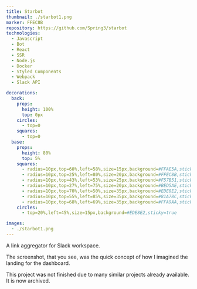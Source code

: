 ```yaml
---
title: Starbot
thumbnail: ./starbot1.png
marker: FFEC8B
repository: https://github.com/Spring3/starbot
technologies:
  - Javascript
  - Bot
  - React
  - SSR
  - Node.js
  - Docker
  - Styled Components
  - Webpack
  - Slack API

decorations:
  back:
    props:
      height: 100%
      top: 0px
    circles:
      - top=0      
    squares:
      - top=0
  base:
    props:
      height: 80%
      top: 5%
    squares:
      - radius=10px,top=60%,left=58%,size=15px,background=#FFAE5A,sticky=true
      - radius=10px,top=25%,left=80%,size=20px,background=#FFEC8B,sticky=true
      - radius=10px,top=43%,left=53%,size=25px,background=#F57B51,sticky=true
      - radius=10px,top=27%,left=75%,size=20px,background=#BED5AE,sticky=true
      - radius=10px,top=70%,left=50%,size=35px,background=#EDE8E2,sticky=true
      - radius=10px,top=55%,left=85%,size=35px,background=#81A78C,sticky=true
      - radius=10px,top=68%,left=69%,size=35px,background=#FFA9AA,sticky=true
    circles:
      - top=20%,left=45%,size=15px,background=#EDE8E2,sticky=true

images:
  - ./starbot1.png
---
```


A link aggregator for Slack workspace.

The screenshot, that you see, was the quick concept of how I imagined the landing for the dashboard.

This project was not finished due to many similar projects already available. It is now archived.
